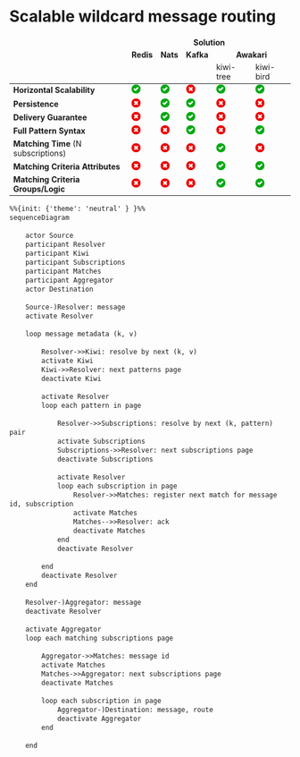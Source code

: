 # Scalable wildcard message routing

<table>
    <thead>
        <tr>
            <td rowspan="3"></td>
            <td colspan="5" align="center"><b>Solution</b></td>
        </tr>
        <tr>
            <td rowspan="2" align="center" valign="top"><b>Redis</b></td>
            <td rowspan="2" align="center" valign="top"><b>Nats</b></td>
            <td rowspan="2" align="center" valign="top"><b>Kafka</b></td>
            <td colspan="2" align="center" valign="top"><b>Awakari</b></td>
        </tr>
        <tr>
            <td>kiwi-tree</td>
            <td>kiwi-bird</td>
        </tr>
    </thead>
    <tbody>
        <tr>
            <td><b>Horizontal Scalability</b></td>
            <td><img width="16px" src="icon-yes.svg" title=""/></td>
            <td><img width="16px" src="icon-yes.svg" title=""/></td>
            <td><img width="16px" src="icon-no.svg" title="matching happens on the consumer side"/></td>
            <td><img width="16px" src="icon-yes.svg" title=""/></td>
            <td><img width="16px" src="icon-yes.svg" title=""/></td>
        </tr>
        <tr>
            <td><b>Persistence</b></td>
            <td><img width="16px" src="icon-no.svg" title=""/></td>
            <td><img width="16px" src="icon-yes.svg" title="JetStream"/></td>
            <td><img width="16px" src="icon-yes.svg" title=""/></td>
            <td><img width="16px" src="icon-no.svg" title=""/></td>
            <td><img width="16px" src="icon-no.svg" title=""/></td>
        </tr>
        <tr>
            <td><b>Delivery Guarantee</b></td>
            <td><img width="16px" src="icon-no.svg" title="At most once"/></td>
            <td><img width="16px" src="icon-yes.svg" title="Exactly once (JetStream)"/></td>
            <td><img width="16px" src="icon-yes.svg" title="Exactly once"/></td>
            <td><img width="16px" src="icon-no.svg" title="At most once"/></td>
            <td><img width="16px" src="icon-no.svg" title="At most once"/></td>
        </tr>
        <tr>
            <td><b>Full Pattern Syntax</b></td>
            <td><img width="16px" src="icon-no.svg" title="Limited"/></td>
            <td><img width="16px" src="icon-no.svg" title="Limited"/></td>
            <td><img width="16px" src="icon-yes.svg" title="Complete"/></td>
            <td><img width="16px" src="icon-no.svg" title="Limited"/></td>
            <td><img width="16px" src="icon-yes.svg" title="Complete"/></td>
        </tr>
        <tr>
            <td><b>Matching Time</b> (N subscriptions)</td>
            <td><img width="16px" src="icon-no.svg" title="O(N)"/></td>
            <td><img width="16px" src="icon-no.svg" title="O(N)"/></td>
            <td><img width="16px" src="icon-no.svg" title="O(N)"/></td>
            <td><img width="16px" src="icon-yes.svg" title="O(log(N))"/></td>
            <td><img width="16px" src="icon-no.svg" title="O(N)"/></td>
        </tr>
        <tr>
            <td><b>Matching Criteria Attributes</b></td>
            <td><img width="16px" src="icon-no.svg" title="Channel only"/></td>
            <td><img width="16px" src="icon-no.svg" title="Subject only"/></td>
            <td><img width="16px" src="icon-no.svg" title="Topic only"/></td>
            <td><img width="16px" src="icon-yes.svg" title="Any metadata (key/value)"/></td>
            <td><img width="16px" src="icon-yes.svg" title="Any metadata (key/value)"/></td>
        </tr>
        <tr>
            <td><b>Matching Criteria Groups/Logic</b></td>
            <td><img width="16px" src="icon-no.svg" title=""/></td>
            <td><img width="16px" src="icon-no.svg" title=""/></td>
            <td><img width="16px" src="icon-no.svg" title=""/></td>
            <td><img width="16px" src="icon-yes.svg" title="nested groups + logic and/or/xor"/></td>
            <td><img width="16px" src="icon-yes.svg" title="nested groups + logic and/or/xor"/></td>
        </tr>
    </tbody>
</table>

```mermaid
%%{init: {'theme': 'neutral' } }%%
sequenceDiagram

    actor Source
    participant Resolver
    participant Kiwi
    participant Subscriptions
    participant Matches
    participant Aggregator
    actor Destination

    Source-)Resolver: message
    activate Resolver
    
    loop message metadata (k, v)
    
        Resolver->>Kiwi: resolve by next (k, v)
        activate Kiwi
        Kiwi->>Resolver: next patterns page
        deactivate Kiwi
        
        activate Resolver
        loop each pattern in page
            
            Resolver->>Subscriptions: resolve by next (k, pattern) pair
            activate Subscriptions
            Subscriptions->>Resolver: next subscriptions page
            deactivate Subscriptions
            
            activate Resolver
            loop each subscription in page
                Resolver->>Matches: register next match for message id, subscription
                activate Matches
                Matches-->>Resolver: ack
                deactivate Matches
            end
            deactivate Resolver
            
        end
        deactivate Resolver
    end
        
    Resolver-)Aggregator: message
    deactivate Resolver

    activate Aggregator
    loop each matching subscriptions page
        
        Aggregator->>Matches: message id
        activate Matches
        Matches->>Aggregator: next subscriptions page
        deactivate Matches
        
        loop each subscription in page
            Aggregator-)Destination: message, route
            deactivate Aggregator
        end
        
    end
```